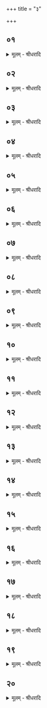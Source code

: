 +++
title = "३"

+++


## ०१
<details><summary>मूलम् - श्रीधरादि</summary>

प्रो᳘क्षणीरध्वर्युरा᳘दत्ते॥  
स᳘ ऽइध्म᳘मेवा᳘ग्रे प्रो᳘क्षति कृ᳘ष्णो ऽस्याखरे᳘ष्ठो ऽग्नये त्वा जु᳘ष्टं प्रो᳘क्षामी᳘ति तन्मे᳘ध्यमे᳘वैत᳘दग्न᳘ये करोति॥
</details>

## ०२
<details><summary>मूलम् - श्रीधरादि</summary>

अ᳘थ व्वे᳘दिं प्रो᳘क्षति॥  
व्वे᳘दिरसि बर्हि᳘षे त्वा जु᳘ष्टां प्रो᳘क्षामीति तन्मे᳘ध्यामे᳘वैत᳘द्बर्हि᳘षे करोति॥
</details>

## ०३
<details><summary>मूलम् - श्रीधरादि</summary>

(त्य᳘) अ᳘थास्मै बर्हिः प्र᳘यछति॥  
त᳘त्पुर᳘स्ताद्ग्रन्थ्या᳘सादयति तत्प्रो᳘क्षति बर्हि᳘रसि स्रुग्भ्य᳘स्त्वा जु᳘ष्टं प्रो᳘क्षामी᳘ति तन्मे᳘ध्यमे᳘वैत᳘त्स्रुग्भ्यः᳘ करोति॥
</details>

## ०४
<details><summary>मूलम् - श्रीधरादि</summary>

(त्य᳘) अ᳘थ याः प्रो᳘क्षण्यः परिशिष्य᳘न्ते॥  
ता᳘भिरो᳘षधीनां मू᳘लान्युपनि᳘नयत्य᳘दित्यै व्यु᳘न्दनमसी᳘तीयं वै᳘ पृथिव्य᳘दितिस्त᳘दस्या᳘ ऽएवै᳘तदो᳘षधीनां मू᳘लान्यु᳘पोनत्ति ता᳘ ऽइमा᳘ ऽआर्द्र᳘मूला ऽओ᳘षधयस्त᳘स्माद्यद्य᳘पि शु᳘ष्काण्य᳘ग्राणि भ᳘वन्त्यार्द्रा᳘ण्येव मू᳘लानि भवन्ति॥
</details>

## ०५
<details><summary>मूलम् - श्रीधरादि</summary>

(न्त्य᳘) अ᳘थ व्विस्रं᳘ᳫं᳘स्य ग्रन्थि᳘म्॥  
(म्पु) पुर᳘स्तात्प्रस्तरं᳘ गृह्णाति व्वि᳘ष्णोस्तु᳘पो ऽसीति यज्ञो वै व्वि᳘ष्णुस्त᳘स्येय᳘मेव शि᳘खा स्तुप᳘ ऽएता᳘मेवा᳘स्मिन्नेत᳘द्दधाति पुर᳘स्ताद्गृह्णाति। पुर᳘स्ता᳘द्ध्यय᳘ᳫँ᳘ स्तुपस्त᳘स्मात्पुरस्ताद्गृह्णाति॥
</details>

## ०६
<details><summary>मूलम् - श्रीधरादि</summary>

(त्य᳘) अ᳘थ सन्न᳘हनं व्वि᳘स्रᳫँ᳘ सयति॥  
प्र᳘कॢप्तᳫँ᳘ है᳘वास्य स्त्री व्वि᳘जायत ऽइ᳘ति त᳘स्मात्सन्न᳘हनं व्वि᳘स्रᳫँ᳭ सयति तद्द᳘क्षिणायाᳫँ श्रो᳘णौ नि᳘दधाति नीवि᳘र्है᳘वास्यैषा᳘ दक्षिणत᳘ ऽइव᳘ हीयं᳘ नीविस्त᳘स्माद्द᳘क्षिणायाᳫं श्रो᳘णौ नि᳘दधाति तत्पु᳘नरभि᳘च्छादयत्यभि᳘च्छन्नेव᳘ हीयं᳘ नीविस्त᳘स्मात्पु᳘नरभि᳘च्छादयति॥
</details>

## ०७
<details><summary>मूलम् - श्रीधरादि</summary>

(त्य᳘) अ᳘थ बर्हि᳘ स्तृणाति॥  
(त्य) अयं वै᳘ स्तुपः᳘ प्रस्तरो᳘ ऽथ यान्य᳘वाञ्चि लो᳘मानि ता᳘न्ये᳘वास्य यदि᳘तरं बर्हिस्ता᳘न्ये᳘वास्मिन्नेत᳘द्दधाति त᳘स्माद्बर्हि᳘ स्तृणाति॥
</details>

## ०८
<details><summary>मूलम् - श्रीधरादि</summary>

यो᳘षा वै व्वे᳘दिः॥  
(स्ता᳘) ता᳘मेत᳘द्देवा᳘श्च पर्या᳘सते ये᳘ चेमे᳘ ब्राह्मणाः᳘ शुश्रुवा᳘ᳫँ᳘सो ऽनूचानास्ते᳘ष्वे᳘वैनामेत᳘त्पर्या᳘सीनेष्व᳘नग्नां करोत्यनग्न᳘ताया ऽएव त᳘स्माद्बर्हि᳘ स्तृणाति॥
</details>

## ०९
<details><summary>मूलम् - श्रीधरादि</summary>

या᳘वती वै व्वे᳘दिः॥  
(स्ता᳘) ता᳘वती पृथिव्यो᳘षधयो बर्हिस्त᳘दस्या᳘मे᳘वैत᳘त्पृथिव्यामो᳘षधीर्दधाति ता᳘ ऽइमा᳘ ऽअस्यां᳘ पृथिव्यामो᳘षधयः प्र᳘तिष्ठितास्त᳘स्माद्बर्हि᳘ स्तृणाति॥
</details>

## १०
<details><summary>मूलम् - श्रीधरादि</summary>

तद्वै᳘ बहुल᳘ᳫं᳘ स्तृणीयादि᳘त्याहुः। 
(र्य᳘) य᳘त्र वा᳘ ऽअस्यै᳘ बहुल᳘तमा ऽओ᳘षधयस्त᳘दस्या ऽउपजीवनी᳘यत᳘मं तस्माद्बहुल᳘ᳫं᳘ स्तृणीयादि᳘ति तद्वै त᳘दाहर्त्ते᳘र्येवा᳘धि त्रिवृ᳘त्स्तृणाति त्रिवृद्धि᳘ यज्ञो᳘ ऽथो ऽअ᳘पि प्रब᳘र्हᳫं स्तृणीयात्स्तृण᳘न्ति बर्हि᳘रानुषगि᳘ति ह्यृषिणाभ्य᳘नूक्तम᳘धरमूलᳫंस्तृणात्य᳘धरमूला ऽइव᳘ हीमा᳘ ऽअस्यां᳘ पृथिव्यामो᳘षधयः प्र᳘तिष्ठितास्त᳘स्माद᳘धरमूलᳫं स्तृणाति॥
</details>

## ११
<details><summary>मूलम् - श्रीधरादि</summary>

स᳘ स्तृणाति॥  
(त्यू᳘) ऊ᳘र्णम्रदसं त्वा स्तृणामि स्वासस्थां᳘ देवे᳘भ्य ऽइ᳘ति साध्वीं᳘ देवे᳘भ्य ऽइ᳘त्ये᳘वैत᳘दाह यदाहो᳘र्णम्रदसं त्वे᳘ति स्वासस्थां᳘ देवे᳘भ्य ऽइ᳘ति स्वास᳘दां देवे᳘भ्य ऽइ᳘त्ये᳘वैत᳘दाह॥
</details>

## १२
<details><summary>मूलम् - श्रीधरादि</summary>

अ᳘थाग्निं᳘ कल्पयति॥  
शि᳘रो वै᳘ यज्ञ᳘स्याहवनी᳘यः पूर्व्वार्द्धो वै शि᳘रः पूर्व्वार्द्ध᳘मे᳘वैत᳘द्यज्ञ᳘स्य कल्पयत्युप᳘र्युपरि प्रस्तरं᳘ धार᳘यन्कल्पयत्ययं वै᳘ स्तुपः᳘ प्रस्तर᳘ ऽएत᳘मे᳘वास्मिन्नेतत्प्र᳘तिदधाति त᳘स्मादुप᳘र्युपरि प्रस्तरं᳘ धार᳘यन् कल्पयति॥
</details>

## १३
<details><summary>मूलम् - श्रीधरादि</summary>

(त्य᳘) अ᳘थ परिधीन्प᳘रिदधाति॥  
तद्य᳘त्परिधी᳘न्परिद᳘धाति य᳘त्र वै᳘ देवा ऽअ᳘ग्रे ऽग्नि᳘ᳫँ᳘ होत्रा᳘य प्रा᳘वृणत त᳘द्धोवा᳘च न वा᳘ अह᳘मिदमु᳘त्सहे य᳘द्वो हो᳘ता स्यां य᳘द्वो हव्यं व्व᳘हेयं त्रीन्पू᳘र्वान्प्रा᳘वृढ्वं ते प्रा᳘धन्विषुस्तान्नु मे᳘ ऽवकल्पयता᳘थवा᳘ ऽअहमेतदु᳘त्साक्ष्ये य᳘द्वो हो᳘ता स्यां य᳘द्वो हव्यं व्व᳘हेयमि᳘ति तथे᳘ति ता᳘नस्मा ऽएतान᳘वाकल्पयंस्त᳘ ऽएते परिध᳘यः॥
</details>

## १४
<details><summary>मूलम् - श्रीधरादि</summary>

स᳘ होवाच॥  
व्व᳘ज्रो वै ता᳘न्वषट्कारः प्रा᳘वृणग्व᳘ज्राद्वै᳘ व्वषट्कारा᳘द्बिभेमि य᳘न्मा व्व᳘ज्रो व्वषट्कारो न᳘ प्रवृञ्ज्या᳘देतै᳘रेव᳘ मा प᳘रिधत्त त᳘था मा व्व᳘ज्रो व्वषट्कारो न प्र᳘वर्क्ष्यती᳘ति तथे᳘ति त᳘मेतैः प᳘र्यदधुस्तन्न व्व᳘ज्रो व्वषट्कारः प्रा᳘वृणक्त᳘द्व᳘र्म्मै᳘वैत᳘दग्न᳘ये नह्यति य᳘देतैः᳘ परिद᳘धाति॥
</details>

## १५
<details><summary>मूलम् - श्रीधरादि</summary>

त᳘ ऽउ हैत᳘ ऊचुः॥  
(रि) इद᳘मु चे᳘दस्मा᳘न्यज्ञे युङ्क्था᳘स्त्वे᳘वास्मा᳘कम᳘पि यज्ञे᳘ भाग ऽइ᳘ति॥
</details>

## १६
<details><summary>मूलम् - श्रीधरादि</summary>

तथे᳘ति देवा᳘ ऽअब्रुवन्॥  
(न्य᳘) य᳘द्बहिष्परिधि᳘ स्कन्त्स्य᳘ति त᳘द्युष्मा᳘सु हुतम᳘थ य᳘द्व उप᳘र्युपरि होष्य᳘न्ति त᳘द्वो ऽविष्यत्यथ यदग्नौ होष्य᳘न्ति त᳘द्वो ऽविष्यती᳘ति स य᳘दग्नौ जु᳘ह्वति त᳘देनानवत्य᳘थ य᳘देनानुप᳘र्युपरि जु᳘ह्वति त᳘देनानवत्य᳘थ य᳘द्बहिष्परिधि स्क᳘न्दति त᳘देतेषु हुतं त᳘स्मादु ह ना᳘ ऽऽग इव स्कन्न᳘ᳫं᳘ स्यादिमां वै ते᳘ पृथिवीं प्रा᳘विशन्यद्वा᳘ ऽइदं कि᳘ञ्च स्क᳘न्दत्यस्या᳘मेव तत्स᳘र्व्वं प्र᳘तितिष्ठति॥
</details>

## १७
<details><summary>मूलम् - श्रीधरादि</summary>

स᳘ स्कन्न᳘मभि᳘मृशति॥  
भु᳘वपतये स्वा᳘हा भु᳘वनपतये स्वा᳘हा भूता᳘नां प᳘तये स्वाहे᳘त्येता᳘नि वै ते᳘षामग्नीनां ना᳘मानि यद्भु᳘वपतिर्भु᳘वनपतिर्भूता᳘नां प᳘तिस्तद्य᳘था व्व᳘षट्कृतᳫँ᳭ हुत᳘मेव᳘मस्यैते᳘ष्वग्नि᳘षु भवति॥
</details>

## १८
<details><summary>मूलम् - श्रीधरादि</summary>

तद्धै᳘के॥  
(क ऽ) इध्म᳘स्यै᳘वैता᳘न्परिधीन्प᳘रिदधाति।
त᳘दु त᳘था न᳘ कुर्याद᳘नवकॢप्ता ह त᳘स्यैते᳘ भवन्ति या᳘निध्म᳘स्य परिद᳘धात्यभ्याधा᳘नाय᳘ ह्ये᳘वेध्मः᳘ क्रिय᳘ते त᳘स्यो है᳘वैते᳘ ऽवकॢप्ता भवन्ति य᳘स्यैता᳘नन्या᳘नाह᳘रन्ति परिध᳘य ऽइ᳘ति त᳘स्मादन्या᳘नेवा᳘हरेयुः॥
</details>

## १९
<details><summary>मूलम् - श्रीधरादि</summary>

(स्ते) ते वै पा᳘लाशाः स्युः॥  
(र्ब्र᳘) ब्र᳘ह्म वै पला᳘शो ब्र᳘ह्माग्नि᳘रग्न᳘यो हि त᳘स्मात्पा᳘लाशाः स्युः॥
</details>

## २०
<details><summary>मूलम् - श्रीधरादि</summary>

(र्य᳘) य᳘दि पा᳘लाशान्न᳘ विन्देत्॥  
(द᳘) अ᳘थो ऽअ᳘पि व्वै᳘कङ्कताः स्युर्य᳘दि व्वै᳘कङ्कतान्न᳘ व्विन्देद᳘थो ऽअ᳘पि कार्ष्मर्यम᳘याः स्युर्य᳘दि कार्ष्मर्यम᳘यान्न᳘ व्विन्देद᳘थो ऽअ᳘पि बैल्वाः᳘ स्युर᳘थो खादिरा ऽअ᳘थो ऽऔ᳘दुम्बरा ऽएते हि᳘ वृक्षा᳘ यज्ञि᳘यास्त᳘स्मादेते᳘षां व्वृक्षा᳘णां भवन्ति॥
</details>
